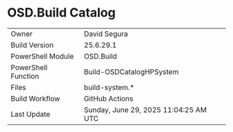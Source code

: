 ﻿# OSD.Build Catalog

| | |
|-|-|
| Owner | David Segura |
| Build Version | 25.6.29.1 |
| PowerShell Module | OSD.Build |
| PowerShell Function | Build-OSDCatalogHPSystem |
| Files | build-system.* |
| Build Workflow | GitHub Actions |
| Last Update | Sunday, June 29, 2025 11:04:25 AM UTC |
